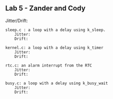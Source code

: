 ## Lab 5 - Zander and Cody



Jitter/Drift: 
```
sleep.c : a loop with a delay using k_sleep.
    Jitter:
    Drift:
```

```
kernel.c: a loop with a delay using k_timer
    Jitter:
    Drift:
```

```
rtc.c: an alarm interrupt from the RTC
    Jitter:
    Drift: 
```

```
busy.c: a loop with a delay using k_busy_wait
    Jitter:
    Drift:
```
